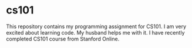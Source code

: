 # cs101
This repository contains my programming assignment for CS101. I am very excited about learning code. My husband helps me with it. I have recently completed CS101 course from Stanford Online.